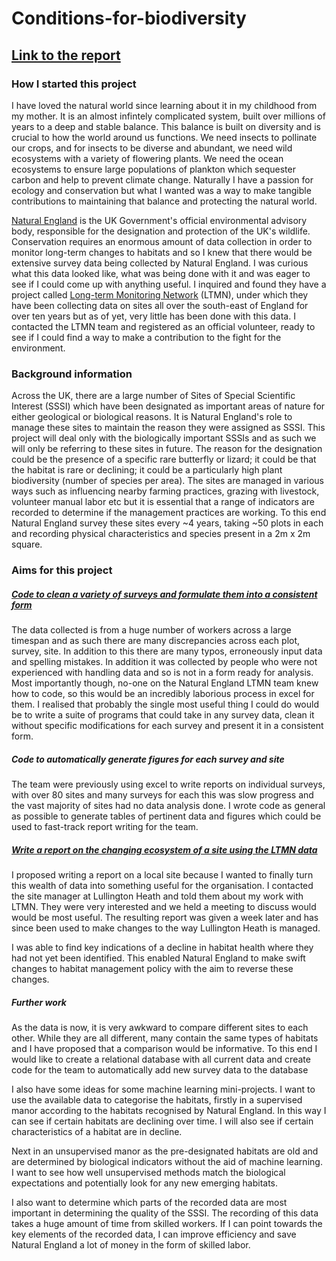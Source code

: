 # Conditions-for-biodiversity

## [Link to the report](./Lullington/report/Lullington_Heath_report2.pdf)

### How I started this project

I have loved the natural world since learning about it in my childhood from my mother. It is an almost infintely complicated system, built over millions of years to a deep and stable balance. This balance is built on diversity and is crucial to how the world around us functions. We need insects to pollinate our crops, and for insects to be diverse and abundant, we need wild ecosystems with a variety of flowering plants. We need the ocean ecosystems to ensure large populations of plankton which sequester carbon and help to prevent climate change. Naturally I have a passion for ecology and conservation but what I wanted was a way to make tangible contributions to maintaining that balance and protecting the natural world.

[Natural England](https://www.gov.uk/government/organisations/natural-england) is the UK Government's official environmental advisory body, responsible for the designation and protection of the UK's wildlife. Conservation requires an enormous amount of data collection in order to monitor long-term changes to habitats and so I knew that there would be extensive survey data being collected by Natural England. I was curious what this data looked like, what was being done with it and was eager to see if I could come up with anything useful. I inquired and found they have a project called [Long-term Monitoring Network](http://publications.naturalengland.org.uk/publication/4654364897050624) (LTMN), under which they have been collecting data on sites all over the south-east of England for over ten years but as of yet, very little has been done with this data. I contacted the LTMN team and registered as an official volunteer, ready to see if I could find a way to make a contribution to the fight for the environment.

### Background information

Across the UK, there are a large number of Sites of Special Scientific Interest (SSSI) which have been designated as important areas of nature for either geological or biological reasons. It is Natural England's role to manage these sites to maintain the reason they were assigned as SSSI. This project will deal only with the biologically important SSSIs and as such we will only be referring to these sites in future. The reason for the designation could be the presence of a specific rare butterfly or lizard; it could be that the habitat is rare or declining; it could be a particularly high plant biodiversity (number of species per area). The sites are managed in various ways such as influencing nearby farming practices, grazing with livestock, volunteer manual labor etc but it is essential that a range of indicators are recorded to determine if the management practices are working. To this end Natural England survey these sites every ~4 years, taking ~50 plots in each and recording physical characteristics and species present in a 2m x 2m square.

### Aims for this project

##### [Code to clean a variety of surveys and formulate them into a consistent form](./clean.py)

The data collected is from a huge number of workers across a large timespan and as such there are many discrepancies across each plot, survey, site. In addition to this there are many typos, erroneously input data and spelling mistakes. In addition it was collected by people who were not experienced with handling data and so is not in a form ready for analysis. Most importantly though, no-one on the Natural England LTMN team knew how to code, so this would be an incredibly laborious process in excel for them. I realised that probably the single most useful thing I could do would be to write a suite of programs that could take in any survey data, clean it without specific modifications for each survey and present it in a consistent form.

##### Code to automatically generate figures for each survey and site

The team were previously using excel to write reports on individual surveys, with over 80 sites and many surveys for each this was slow progress and the vast majority of sites had no data analysis done. I wrote code as general as possible to generate tables of pertinent data and figures which could be used to fast-track report writing for the team.

##### [Write a report on the changing ecosystem of a site using the LTMN data](./Lullington/report/Lullington_Heath_report2.pdf)

I proposed writing a report on a local site because I wanted to finally turn this wealth of data into something useful for the organisation. I contacted the site manager at Lullington Heath and told them about my work with LTMN. They were very interested and we held a meeting to discuss would would be most useful. The resulting report was given a week later and has since been used to make changes to the way Lullington Heath is managed.

I was able to find key indications of a decline in habitat health where they had not yet been identified. This enabled Natural England to make swift changes to habitat management policy with the aim to reverse these changes.

##### Further work

As the data is now, it is very awkward to compare different sites to each other. While they are all different, many contain the same types of habitats and I have proposed that a comparison would be informative. To this end I would like to create a relational database with all current data and create code for the team to automatically add new survey data to the database

I also have some ideas for some machine learning mini-projects. I want to use the available data to categorise the habitats, firstly in a supervised manor according to the habitats recognised by Natural England. In this way I can see if certain habitats are declining over time. I will also see if certain characteristics of a habitat are in decline. 

Next in an unsupervised manor as the pre-designated habitats are old and are determined by biological indicators without the aid of machine learning. I want to see how well unsupervised methods match the biological expectations and potentially look for any new emerging habitats. 

I also want to determine which parts of the recorded data are most important in determining the quality of the SSSI. The recording of this data takes a huge amount of time from skilled workers. If I can point towards the key elements of the recorded data, I can improve efficiency and save Natural England a lot of money in the form of skilled labor.
